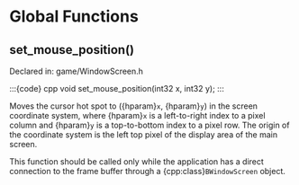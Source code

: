 # Global Functions

## set_mouse_position()

Declared in: game/WindowScreen.h

:::{code} cpp
void set_mouse_position(int32 x, int32 y);
:::

Moves the cursor hot spot to ({hparam}`x`, {hparam}`y`) in the screen
coordinate system, where {hparam}`x` is a left-to-right index to a pixel
column and {hparam}`y` is a top-to-bottom index to a pixel row. The origin
of the coordinate system is the left top pixel of the display area of the
main screen.

This function should be called only while the application has a direct
connection to the frame buffer through a {cpp:class}`BWindowScreen` object.
